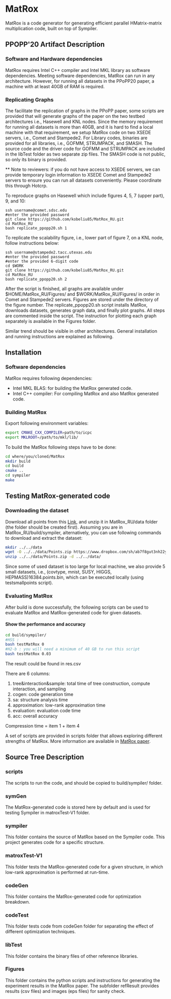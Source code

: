 # MatRox
MatRox is a code generator for generating efficient parallel HMatrix-matrix multiplication code, built on top of Sympiler.


## PPOPP'20 Artifact Description
### Software and Hardware dependencies
MatRox requires Intel C++ compiler and Intel MKL library as software dependencies.
Meeting software dependencies, MatRox can run in any architecture. However, for running all datasets in the PPoPP20 paper, a machine with at least 40GB of RAM is required. 

### Replicating Graphs
The facilitate the replication of graphs in the PPoPP paper, some scripts are provided that will generate graphs of the paper on the two testbed architectures i.e., Hasewell and KNL nodes. Since the memory requirement for running all datasets is more than 40GB, and it is hard to find a local machine with that requirement, we setup MatRox code on two XSEDE servers, i.e., Comet and Stampede2. 
For Library codes, binaries are provided for all libraries, i.e., GOFMM, STRUMPACK, and SMASH. The source code and the driver code for GOFMM and STRUMPACK are included in the libTest folder as two separate zip files. The SMASH code is not public, so only its binary is provided. 

 ** Note to reviewers: if you do not have access to XSEDE servers, we can provide temporary login information to XSEDE Comet and Stampede2 servers to ensure you can run all datasets conveniently. Please coordinate this through Hotcrp. 

To reproduce graphs on Hasewell which include figures 4, 5, 7 (upper part), 9, and 10:
```
ssh username@comet.sdsc.edu
#enter the provided password
git clone https://github.com/kobeliu85/MatRox_RU.git 
cd MatRox_RU
bash replicate_ppopp20.sh 1

```

To replicate the scalability figure, i.e., lower part of figure 7, on a KNL node, follow instructions below:
```
ssh username@stampede2.tacc.utexas.edu
#enter the provided password 
#enter the provided 6-digit code
cd $WORK
git clone https://github.com/kobeliu85/MatRox_RU.git 
cd MatRox_RU
bash replicate_ppopp20.sh 2

```

After the script is finished, all graphs are available under $HOME/MatRox_RU/Figures/ and $WORK/MatRox_RU/Figures/ in order in Comet and Stampede2 servers. Figures are stored under the directory of the figure number. The replicate_ppopp20.sh script installs MatRox, downloads datasets, generates graph data, and finally plot graphs. All steps are commented inside the script. The instruction for plotting each graph separately is available in the Figures folder.  

Similar trend should be visible in other architectures. General installation and running instructions are explained as following.  

## Installation

### Software dependencies
MatRox requires following dependencies:
* Intel MKL BLAS: for building the MatRox generated code.
* Intel C++ compiler: For compiling MatRox and also MatRox generated code.


### Building MatRox
Export following environment variables:
```bash
export CMAKE_CXX_COMPILER=path/to/icpc
export MKLROOT=/path/to/mkl/lib/
```

To build the MatRox following steps have to be done:
```bash
cd where/you/cloned/MatRox
mkdir build
cd build
cmake ..
cd sympiler
make
```

## Testing MatRox-generated code
### Downloading the dataset
Download all points from this [Link](https://www.dropbox.com/sh/ab7f8gut3nh22ym/AAA0QXrC3kS0L4iHS2T0kpg-a?dl=0), and unzip it in  MatRox_RU/data folder (the folder should be created first). Assuming you are in MatRox_RU/build/sympiler, alternatively, you can use following commands to download and extract the dataset:
```bash
mkdir ../../data
wget -O ../../data/Points.zip https://www.dropbox.com/sh/ab7f8gut3nh22ym/AAA0QXrC3kS0L4iHS2T0kpg-a?dl=0
unzip ../../data/Points.zip -d ../../data/
```

Since some of used dataset is too large for local machine, we also provide 5 small datasets, i.e., (covtype, mnist, SUSY, HIGGS, HEPMASS)16384.points.bin, which can be executed locally (using testsmallpoints script).

### Evaluating MatRox
After build is done successfully, the following scripts can be used
to evaluate MatRox and MatRox-generated code for given datasets. 

#### Show the performance and accuracy
```bash
cd build/sympiler/
#HSS : 
bash testMatRox 0
#H2-b : you will need a minimum of 40 GB to run this script
bash testMatRox 0.03
```
The result could be found in res.csv

There are 6 columns:
1. tree&interaction&sample: total time of tree construction, compute interaction, and sampling
2. cogen: code generation time
3. sa: structure analysis time
4. approximation: low-rank approximation time
5. evaluation: evaluation code time
6. acc: overall accuracy

Compression time = item 1 + item 4

A set of scripts are provided in scripts folder that allows exploring different strengths of MatRox. More information are available in [MatRox paper](http://www.paramathic.com/wp-content/uploads/2019/11/matrox_PPOPP.pdf).


## Source Tree Description

### scripts
The scripts to run the code, and should be copied to build/sympiler/ folder.

### symGen
The MatRox-generated code is stored here by default and is used for testing
Sympiler in matroxTest-V1 folder.

### sympiler
This folder contains the source of MatRox based on the Sympiler code. This project generates code
for a specific structure.

### matroxTest-V1
This folder tests the MatRox-generated code for a given structure, in which low-rank approximation is performed at run-time.

### codeGen
This folder contains the MatRox-generated code for optimization breakdown.

### codeTest
This folder tests code from codeGen folder for separating the effect of different optimization techniques.

### libTest
This folder contains the binary files of other reference libraries.   

### Figures
This folder contains the python scripts and instructions for generating the experiment results in the MatRox paper.
The subfolder refResult provides results (csv files) and images (eps files) for sanity check.

